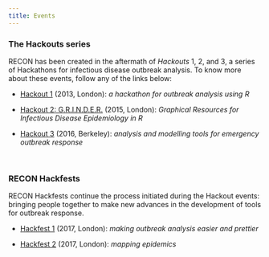 ```yaml
---
title: Events
---
```



### The Hackouts series

RECON has been created in the aftermath of *Hackouts* 1, 2, and 3, a series of Hackathons for infectious disease outbreak analysis. To know more about these events, follow any of the links below:

- [Hackout 1](https://sites.google.com/site/hackoutwiki/home) (2013, London): *a hackathon for outbreak analysis using R*

- [Hackout 2: G.R.I.N.D.E.R.](https://sites.google.com/site/hackout2/) (2015, London): *Graphical Resources for Infectious Disease Epidemiology in R*

- [Hackout 3](http://hackout3.ropensci.org/) (2016, Berkeley): *analysis and modelling tools for emergency outbreak response*



<br>

### RECON Hackfests

RECON Hackfests continue the process initiated during the Hackout events:
bringing people together to make new advances in the development of tools for
outbreak response.

- [Hackfest 1](http://www.repidemicsconsortium.org/hackfest1/) (2017, London):
  *making outbreak analysis easier and prettier*

- [Hackfest 2](http://www.repidemicsconsortium.org/hackfest2/) (2017, London):
  *mapping epidemics*

